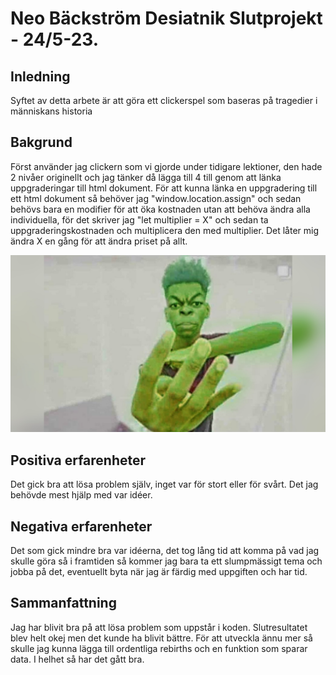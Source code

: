 # Neo Bäckström Desiatnik Slutprojekt - 24/5-23.

## Inledning

Syftet av detta arbete är att göra ett clickerspel som baseras på tragedier i människans historia

## Bakgrund

Först använder jag clickern som vi gjorde under tidigare lektioner, den hade 2 nivåer originellt och jag tänker då lägga till 4 till genom att länka uppgraderingar till html dokument. För att kunna länka en uppgradering till ett html dokument så behöver jag "window.location.assign" och sedan behövs bara en modifier för att öka kostnaden utan att behöva ändra alla individuella, för det skriver jag "let multiplier = X" och sedan ta uppgraderingskostnaden och multiplicera den med multiplier. Det låter mig ändra X en gång för att ändra priset på allt.

![beast boy 4 fingers up](../img/4.jpg)

## Positiva erfarenheter

Det gick bra att lösa problem själv, inget var för stort eller för svårt. Det jag behövde mest hjälp med var idéer. 

## Negativa erfarenheter

Det som gick mindre bra var idéerna, det tog lång tid att komma på vad jag skulle göra så i framtiden så kommer jag bara ta ett slumpmässigt tema och jobba på det, eventuellt byta när jag är färdig med uppgiften och har tid.

## Sammanfattning

Jag har blivit bra på att lösa problem som uppstår i koden. Slutresultatet blev helt okej men det kunde ha blivit bättre. För att utveckla ännu mer så skulle jag kunna lägga till ordentliga rebirths och en funktion som sparar data. I helhet så har det gått bra.

